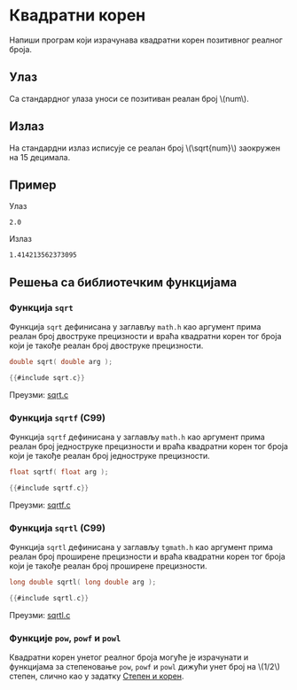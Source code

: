 # Квадратни корен

Напиши програм који израчунава квадратни корен позитивног реалног броја.

## Улаз

Са стандардног улаза уноси се позитиван реалан број \\(num\\).

## Излаз

На стандардни излаз исписује се реалан број \\(\sqrt{num}\\) заокружен на 15
децимала.

## Пример

Улаз

```text
2.0
```

Излаз

```text
1.414213562373095
```

## Решења са библиотечким функцијама

### Функција `sqrt`

Функција `sqrt` дефинисана у заглављу `math.h` као аргумент прима реалан број
двоструке прецизности и враћа квадратни корен тог броја који је такође реалан
број двоструке прецизности.

```c
double sqrt( double arg );
```

```c
{{#include sqrt.c}}
```

Преузми: [sqrt.c](sqrt.c)

### Функција `sqrtf` (C99)

Функција `sqrtf` дефинисана у заглављу `math.h` као аргумент прима реалан број
једноструке прецизности и враћа квадратни корен тог броја који је такође реалан
број једноструке прецизности.

```c
float sqrtf( float arg );
```

```c
{{#include sqrtf.c}}
```

Преузми: [sqrtf.c](sqrtf.c)

### Функција `sqrtl` (C99)

Функција `sqrtl` дефинисана у заглављу `tgmath.h` као аргумент прима реалан број
проширене прецизности и враћа квадратни корен тог броја који је такође реалан
број проширене прецизности.

```c
long double sqrtl( long double arg );
```

```c
{{#include sqrtl.c}}
```

Преузми: [sqrtl.c](sqrtl.c)

### Функцијe `pow`, `powf` и `powl`

Квадратни корен унетог реалног броја могуће је израчунати и функцијама за
степеновање `pow`, `powf` и `powl` дижући унет број на \\(1/2\\) степен, слично
као у задатку [Степен и корен](./powerroot.md).
